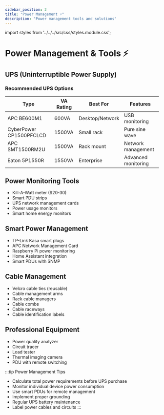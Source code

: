 ```yaml
---
sidebar_position: 2
title: "Power Management ⚡"
description: "Power management tools and solutions"
---
```


import styles from '../../../src/css/styles.module.css';

# Power Management & Tools ⚡

## UPS (Uninterruptible Power Supply)

<div className={styles.card}>
  <h3>Recommended UPS Options</h3>
  
  | Type | VA Rating | Best For | Features |
  |------|-----------|----------|-----------|
  | APC BE600M1 | 600VA | Desktop/Network | USB monitoring |
  | CyberPower CP1500PFCLCD | 1500VA | Small rack | Pure sine wave |
  | APC SMT1500RM2U | 1500VA | Rack mount | Network management |
  | Eaton 5P1550R | 1550VA | Enterprise | Advanced monitoring |
</div>

## Power Monitoring Tools
- Kill-A-Watt meter ($20-30)
- Smart PDU strips
- UPS network management cards
- Power usage monitors
- Smart home energy monitors

## Smart Power Management
- TP-Link Kasa smart plugs
- APC Network Management Card
- Raspberry Pi power monitoring
- Home Assistant integration
- Smart PDUs with SNMP

## Cable Management
- Velcro cable ties (reusable)
- Cable management arms
- Rack cable managers
- Cable combs
- Cable raceways
- Cable identification labels

## Professional Equipment
- Power quality analyzer
- Circuit tracer
- Load tester
- Thermal imaging camera
- PDU with remote switching

:::tip Power Management Tips
- Calculate total power requirements before UPS purchase
- Monitor individual device power consumption
- Use smart PDUs for remote management
- Implement proper grounding
- Regular UPS battery maintenance
- Label power cables and circuits
:::
